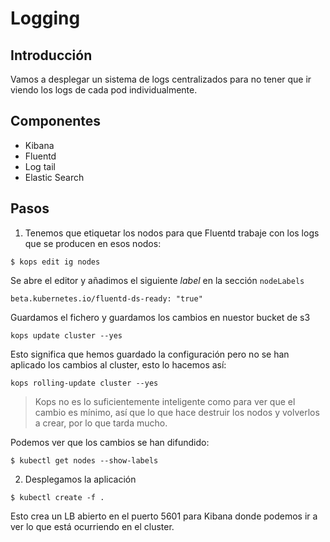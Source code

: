 # Logging

## Introducción

Vamos a desplegar un sistema de logs centralizados para no tener que ir viendo los logs de cada pod individualmente. 

## Componentes

- Kibana
- Fluentd
- Log tail
- Elastic Search

## Pasos 

1. Tenemos que etiquetar los nodos para que Fluentd trabaje con los logs que se producen en esos nodos:

`$ kops edit ig nodes`

Se abre el editor y añadimos el siguiente _label_ en la sección `nodeLabels`

`beta.kubernetes.io/fluentd-ds-ready: "true"`

Guardamos el fichero y guardamos los cambios en nuestor bucket de s3

`kops update cluster --yes`

Esto significa que hemos guardado la configuración pero no se han aplicado los cambios al cluster, esto lo hacemos así:

`kops rolling-update cluster --yes`

> Kops no es lo suficientemente inteligente como para ver que el cambio es mínimo, así que lo que hace destruir los nodos y volverlos a crear, por lo que tarda mucho.

Podemos ver que los cambios se han difundido:

`$ kubectl get nodes --show-labels`

2. Desplegamos la aplicación

`$ kubectl create -f .`

Esto crea un LB abierto en el puerto 5601 para Kibana donde podemos ir a ver lo que está ocurriendo en el cluster.